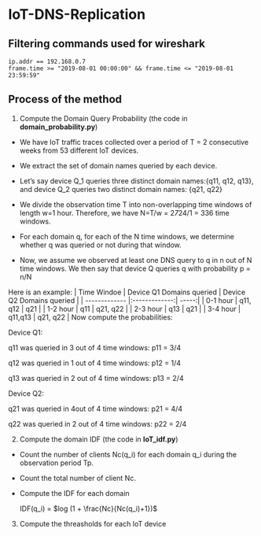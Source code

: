 # IoT-DNS-Replication
## Filtering commands used for wireshark
```
ip.addr == 192.168.0.7
frame.time >= "2019-08-01 00:00:00" && frame.time <= "2019-08-01 23:59:59"
```
## Process of the method
1.  Compute the Domain Query Probability (the code in **domain_probability.py**)
   
  * We have IoT traffic traces collected over a period of T = 2 consecutive weeks from 53 different IoT devices.

* We extract the set of domain names queried by each device.

* Let’s say device Q_1 queries three distinct domain names:{q11, q12, q13}, and device Q_2 queries two distinct domain names: {q21, q22}

* We divide the observation time T into non-overlapping time windows of length w=1 hour. Therefore, we have N=T/w = 2*7*24/1 = 336 time windows.

* For each domain q, for each of the N time windows, we determine whether q was queried or not during that window.

* Now, we assume we observed at least one DNS query to q in n out of N time windows. We then say that device Q queries q with probability p = n/N

Here is an example:
| Time Windoe   | Device Q1 Domains queried | Device Q2 Domains queried |
| ------------- |:-------------:| -----:|
| 0-1 hour      | q11, q12      | q21 |
| 1-2 hour      | q11           |   q21, q22 |
| 2-3 hour      | q13           |    q21 |
| 3-4 hour      | q11,q13       |    q21, q22 |
Now compute the probabilities:

Device Q1:

q11 was queried in 3 out of 4 time windows: p11 = 3/4

q12  was queried in 1 out of 4 time windows: p12 = 1/4

q13 was  queried in 2 out of 4 time windows: p13 = 2/4

Device Q2:

q21 was queried in 4out of 4 time windows: p21 = 4/4

q22 was queried in  2 out of 4 time windows: p22 = 2/4

2. Compute the domain IDF (the code in **IoT_idf.py**)
   
* Count the number of clients Nc(q_i) for each domain q_i during the observation period Tp.
* Count the total number of client Nc.
* Compute the IDF for each domain
  
  IDF(q_i) = $log (1 + \frac{Nc}{Nc(q_i)+1})$

3. Compute the threasholds for each IoT device  
